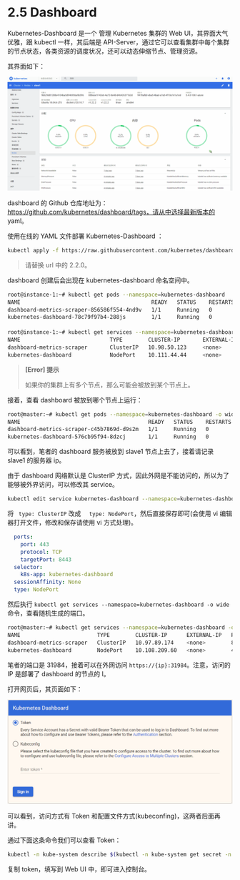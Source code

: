 # 2.5 Dashboard

Kubernetes-Dashboard 是一个 管理 Kubernetes 集群的 Web UI，其界面大气优雅，跟 kubectl 一样，其后端是 API-Server，通过它可以查看集群中每个集群的节点状态，各类资源的调度状况，还可以动态伸缩节点、管理资源。

其界面如下：

![dashboard](./.images/dashboard.gif)



dashboard 的 Github 仓库地址为：https://github.com/kubernetes/dashboard/tags，请从中选择最新版本的 yaml。



使用在线的 YAML 文件部署 Kubernetes-Dashboard ：

```bash
kubectl apply -f https://raw.githubusercontent.com/kubernetes/dashboard/v2.2.0/aio/deploy/recommended.yaml
```

> 请替换 url 中的 2.2.0。



dashboard 创建后会出现在 kubernetes-dashboard 命名空间中。

```bash
root@instance-1:~# kubectl get pods --namespace=kubernetes-dashboard
NAME                                         READY   STATUS    RESTARTS   AGE
dashboard-metrics-scraper-856586f554-4nd9v   1/1     Running   0          9d
kubernetes-dashboard-78c79f97b4-288js        1/1     Running   0          9d

root@instance-1:~# kubectl get services --namespace=kubernetes-dashboard
NAME                            TYPE        CLUSTER-IP       EXTERNAL-IP   PORT(S)         AGE
dashboard-metrics-scraper       ClusterIP   10.98.50.123     <none>        8000/TCP        9d
kubernetes-dashboard            NodePort    10.111.44.44     <none>        443/TCP   9d
```

> **[Error] 提示**
>
> 如果你的集群上有多个节点，那么可能会被放到某个节点上。



接着，查看 dashboard 被放到哪个节点上运行：

```bash
root@master:~# kubectl get pods --namespace=kubernetes-dashboard -o wide
NAME                                        READY   STATUS    RESTARTS   AGE   IP          NODE     NOMINATED NODE   READINESS GATES
dashboard-metrics-scraper-c45b7869d-d9s2m   1/1     Running   0          15m   10.32.0.5   slave1   <none>           <none>
kubernetes-dashboard-576cb95f94-8dzcj       1/1     Running   0          15m   10.32.0.4   slave1   <none>           <none>
```

可以看到，笔者的 dashboard 服务被放到 slave1 节点上去了，接着请记录 slave1 的服务器 ip。



由于 dashboard 网络默认是 ClusterIP 方式，因此外网是不能访问的，所以为了能够被外界访问，可以修改其 service。

```bash
kubectl edit service kubernetes-dashboard --namespace=kubernetes-dashboard
```
将 `  type: ClusterIP ` 改成 `  type: NodePort`，然后直接保存即可(会使用 vi 编辑器打开文件，修改和保存请使用 vi 方式处理)。
```yaml
  ports:
    port: 443
    protocol: TCP
    targetPort: 8443
  selector:
    k8s-app: kubernetes-dashboard
  sessionAffinity: None
  type: NodePort 
```



然后执行 `kubectl get services --namespace=kubernetes-dashboard -o wide` 命令，查看随机生成的端口。

```bash
root@master:~# kubectl get services --namespace=kubernetes-dashboard -o wide
NAME                        TYPE        CLUSTER-IP      EXTERNAL-IP   PORT(S)         AGE   SELECTOR
dashboard-metrics-scraper   ClusterIP   10.97.89.174    <none>        8000/TCP        40m   k8s-app=dashboard-metrics-scraper
kubernetes-dashboard        NodePort    10.108.209.60   <none>        443:31984/TCP   40m   k8s-app=kubernetes-dashboard
```

笔者的端口是 31984，接着可以在外网访问 `https://{ip}:31984`。注意，访问的 IP 是部署了 dashboard 的节点的 I。

打开网页后，其页面如下：

![1619679965(1)](../.gitbook/assets/dashboard.png)

可以看到，访问方式有 Token 和配置文件方式(kubeconfing)，这两者后面再讲。

通过下面这条命令我们可以查看 Token：

```bash
kubectl -n kube-system describe $(kubectl -n kube-system get secret -n kube-system -o name | grep namespace) | grep token
```



复制 token，填写到 Web UI 中，即可进入控制台。

